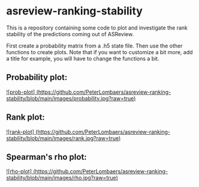# asreview-ranking-stability

This is a repository containing some code to plot and investigate the rank stability of the predictions coming out of
ASReview.

First create a probability matrix from a .h5 state file. Then use the other functions to create plots. Note that if you
want to customize a bit more, add a title for example, you will have to change the functions a bit.

## Probability plot:
[![prob-plot] (https://github.com/PeterLombaers/asreview-ranking-stability/blob/main/images/probability.jpg?raw=true)](https://github.com/PeterLombaers/asreview-ranking-stability)

## Rank plot:
[![rank-plot] (https://github.com/PeterLombaers/asreview-ranking-stability/blob/main/images/rank.jpg?raw=true)](https://github.com/PeterLombaers/asreview-ranking-stability)

## Spearman's rho plot:
[![rho-plot] (https://github.com/PeterLombaers/asreview-ranking-stability/blob/main/images/rho.jpg?raw=true)](https://github.com/PeterLombaers/asreview-ranking-stability)